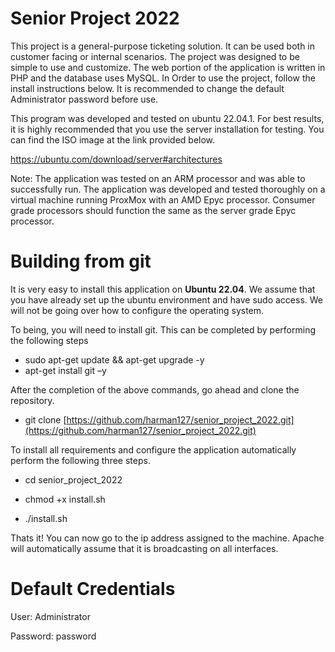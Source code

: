 # Senior Project 2022

This project is a general-purpose ticketing solution. It can be used both in customer facing or internal scenarios. The project was designed to be simple to use and customize. The web portion of the application is written in PHP and the database uses MySQL. In Order to use the project, follow the install instructions below. It is recommended to change the default Administrator password before use. 

 

This program was developed and tested on ubuntu 22.04.1. For best results, it is highly recommended that you use the server installation for testing. You can find the ISO image at the link provided below. 

https://ubuntu.com/download/server#architectures 

Note: The application was tested on an ARM processor and was able to successfully run. The application was developed and tested thoroughly on a virtual machine running ProxMox with an AMD Epyc processor. Consumer grade processors should function the same as the server grade Epyc processor. 

 



# Building from git
It is very easy to install this application on **Ubuntu 22.04**. 
We assume that you have already set up the ubuntu environment and have sudo access. We will not be going over how to configure the operating system.

To being, you will need to install git. This can be completed by performing the following steps

 - sudo apt-get update && apt-get upgrade -y
 - apt-get install git –y

After the completion of the above commands, go ahead and clone the repository.

 - git clone [https://github.com/harman127/senior_project_2022.git](https://github.com/harman127/senior_project_2022.git)

To install all requirements and configure the application automatically perform the following three steps.

 - cd senior_project_2022
	
 - chmod +x install.sh
 - ./install.sh

Thats it! You can now go to the ip address assigned to the machine. Apache will automatically assume that it is broadcasting on all interfaces.

# Default Credentials

User: Administrator 

Password: password 

